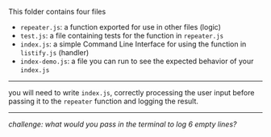 This folder contains four files

- `repeater.js`: a function exported for use in other files (logic)
- `test.js`: a file containing tests for the function in `repeater.js`
- `index.js`: a simple Command Line Interface for using the function in `listify.js` (handler)
- `index-demo.js`: a file you can run to see the expected behavior of your `index.js`

---

you will need to write `index.js`, correctly processing the user input before passing it to the `repeater` function and logging the result.

---

_challenge: what would you pass in the terminal to log 6 empty lines?_
